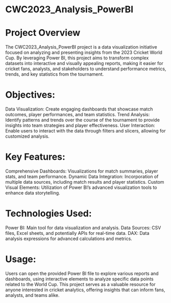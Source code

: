 # CWC2023_Analysis_PowerBI

# Project Overview

The CWC2023_Analysis_PowerBI project is a data visualization initiative focused on analyzing and presenting insights from the 2023 Cricket World Cup. By leveraging Power BI, this project aims to transform complex datasets into interactive and visually appealing reports, making it easier for cricket fans, analysts, and stakeholders to understand performance metrics, trends, and key statistics from the tournament.

# Objectives:

Data Visualization: Create engaging dashboards that showcase match outcomes, player performances, and team statistics.
Trend Analysis: Identify patterns and trends over the course of the tournament to provide insights into team strategies and player effectiveness.
User Interaction: Enable users to interact with the data through filters and slicers, allowing for customized analysis.

# Key Features:

Comprehensive Dashboards: Visualizations for match summaries, player stats, and team performance.
Dynamic Data Integration: Incorporation of multiple data sources, including match results and player statistics.
Custom Visual Elements: Utilization of Power BI’s advanced visualization tools to enhance data storytelling.

# Technologies Used:

Power BI: Main tool for data visualization and analysis.
Data Sources: CSV files, Excel sheets, and potentially APIs for real-time data.
DAX: Data analysis expressions for advanced calculations and metrics.

# Usage:

Users can open the provided Power BI file to explore various reports and dashboards, using interactive elements to analyze specific data points related to the World Cup.
This project serves as a valuable resource for anyone interested in cricket analytics, offering insights that can inform fans, analysts, and teams alike.
